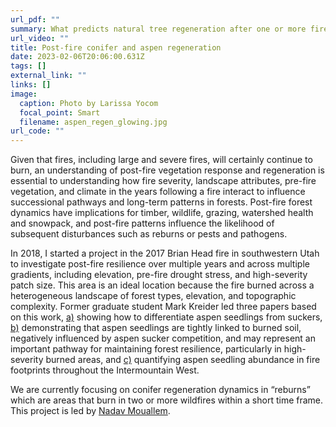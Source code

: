```yaml
---
url_pdf: ""
summary: W﻿hat predicts natural tree regeneration after one or more fires?
url_video: ""
title: Post-fire conifer and aspen regeneration
date: 2023-02-06T20:06:00.631Z
tags: []
external_link: ""
links: []
image:
  caption: Photo by Larissa Yocom
  focal_point: Smart
  filename: aspen_regen_glowing.jpg
url_code: ""
---
```

Given that fires, including large and severe fires, will certainly continue to burn, an understanding of post-fire vegetation response and regeneration is essential to understanding how fire severity, landscape attributes, pre-fire vegetation, and climate in the years following a fire interact to influence successional pathways and long-term patterns in forests. Post-fire forest dynamics have implications for timber, wildlife, grazing, watershed health and snowpack, and post-fire patterns influence the likelihood of subsequent disturbances such as reburns or pests and pathogens. 

In 2018, I started a project in the 2017 Brian Head fire in southwestern Utah to investigate post-fire resilience over multiple years and across multiple gradients, including elevation, pre-fire drought stress, and high-severity patch size. This area is an ideal location because the fire burned across a heterogeneous landscape of forest types, elevation, and topographic complexity. Former graduate student Mark Kreider led three papers based on this work, [a)](https://doi.org/10.1093/jofore/fvaa030) showing how to differentiate aspen seedlings from suckers, [b)](https://doi.org/10.1016/j.foreco.2021.119248) demonstrating that aspen seedlings are tightly linked to burned soil, negatively influenced by aspen sucker competition, and may represent an important pathway for maintaining forest resilience, particularly in high-severity burned areas, and [c)](https://doi.org/10.1002/ecy.3436) quantifying aspen seedling abundance in fire footprints throughout the Intermountain West.

We are currently focusing on conifer regeneration dynamics in “reburns” which are areas that burn in two or more wildfires within a short time frame. This project is led by [Nadav Mouallem](/authors/nadav-mouallem).